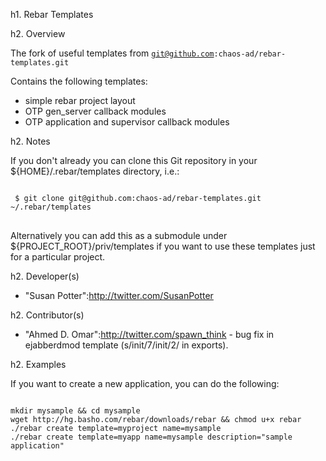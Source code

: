 h1. Rebar Templates

h2. Overview

The fork of useful templates from <code>git@github.com:chaos-ad/rebar-templates.git</code>

Contains the following templates:
* simple rebar project layout
* OTP gen_server callback modules
* OTP application and supervisor callback modules

h2. Notes

If you don't already you can clone this Git repository in your ${HOME}/.rebar/templates directory, i.e.:

<pre>
<code>
 $ git clone git@github.com:chaos-ad/rebar-templates.git ~/.rebar/templates
</code>
</pre>

Alternatively you can add this as a submodule under ${PROJECT_ROOT}/priv/templates if you want to use 
these templates just for a particular project.

h2. Developer(s)

* "Susan Potter":http://twitter.com/SusanPotter

h2. Contributor(s)

* "Ahmed D. Omar":http://twitter.com/spawn_think - bug fix in ejabberdmod template (s/init\/7/init\/2/ in exports).

h2. Examples

If you want to create a new application, you can do the following:

<pre>
<code>
mkdir mysample && cd mysample
wget http://hg.basho.com/rebar/downloads/rebar && chmod u+x rebar
./rebar create template=myproject name=mysample
./rebar create template=myapp name=mysample description="sample application"
</code>
</pre>
